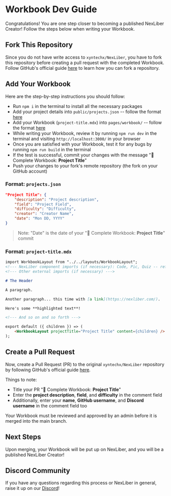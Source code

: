 # Workbook Dev Guide
Congratulations! You are one step closer to becoming a published NexLiber Creator! Follow the steps below when writing your Workbook.

## Fork This Repository
Since you do not have write access to `xyntechx/NexLiber`, you have to fork this repository before creating a pull request with the completed Workbook. Follow GitHub's official guide [here](https://docs.github.com/en/get-started/quickstart/fork-a-repo) to learn how you can fork a repository.

## Add Your Workbook
Here are the step-by-step instructions you should follow:
- Run `npm i` in the terminal to install all the necessary packages
- Add your project details into `public/projects.json` -- follow the format [here](#format-projectsjson)
- Add your Workbook (`project-title.mdx`) into `pages/workbook/` -- follow the format [here](#format-project-titlemdx)
- While writing your Workbook, review it by running `npm run dev` in the terminal and visiting `http://localhost:3000/` in your browser
- Once you are satisfied with your Workbook, test it for any bugs by running `npm run build` in the terminal
- If the test is successful, commit your changes with the message "🔖 Complete Workbook: **Project Title**"
- Push your changes to your fork's remote repository (the fork on your GitHub account)

### Format: `projects.json`
```json
"Project Title": {
    "description": "Project description",
    "field": "Project Field",
    "difficulty": "Difficulty",
    "creator": "Creator Name",
    "date": "Mon DD, YYYY"
}
```

> Note: "Date" is the date of your "🔖 Complete Workbook: **Project Title**" commit

### Format: `project-title.mdx`
```md
import WorkbookLayout from "../../layouts/WorkbookLayout";
<!--- NexLiber component imports (if necessary): Code, Pic, Quiz -- refer to already-written Workbooks for examples --->
<!--- Other external imports (if necessary) --->

# The Header

A paragraph.

Another paragraph... this time with [a link](https://nexliber.com/).

Here's some **highlighted text**!

<!--- And so on and so forth --->

export default ({ children }) => (
    <WorkbookLayout projectTitle="Project Title" content={children} />
);
```

## Create a Pull Request
Now, create a Pull Request (PR) to the original `xyntechx/NexLiber` repository by following GitHub's official guide [here](https://docs.github.com/en/pull-requests/collaborating-with-pull-requests/proposing-changes-to-your-work-with-pull-requests/creating-a-pull-request-from-a-fork).

Things to note:
- Title your PR "🔖 Complete Workbook: **Project Title**"
- Enter the **project description**, **field**, and **difficulty** in the comment field
- Additionally, enter your **name**, **GitHub username**, and **Discord username** in the comment field too

Your Workbook must be reviewed and approved by an admin before it is merged into the main branch.

## Next Steps
Upon merging, your Workbook will be put up on NexLiber, and you will be a published NexLiber Creator!

## Discord Community
If you have any questions regarding this process or NexLiber in general, raise it up on our [Discord](https://discord.gg/CvZGEjyzbR)!
